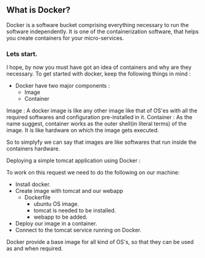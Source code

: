 ## What is Docker?
Docker is a software bucket comprising everything necessary to run the software independently. It is one of the containerization software, that helps you create containers for your micro-services.

### Lets start.
I hope, by now you must have got an idea of containers and why are they necessary.
To get started with docker, keep the following things in mind :

- Docker have two major components :
  - Image 
  - Container

Image : A docker image is like any other image like that of OS'es with all the required softwares and configuration pre-installed in it.
Container : As the name suggest, container works as the outer shell(in literal terms) of the image. It is like hardware on which the image gets executed.

So to simplyfy we can say that images are like softwares that run inside the containers hardware.

Deploying a simple tomcat application using Docker :

To work on this request we need to do the following on our machine:

- Install docker.
- Create image with tomcat and our webapp
  - Dockerfile
    - ubuntu OS image.
    - tomcat is needed to be installed.
    - webapp to be added.
- Deploy our image in a container.
- Connect to the tomcat service running on Docker.


Docker provide a base image for all kind of OS's, so that they can be used as and when required.
